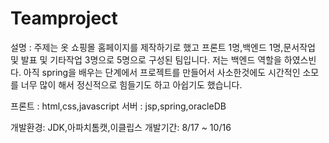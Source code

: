 # Teamproject

설명 : 주제는 옷 쇼핑몰 홈페이지를 제작하기로 했고 프론트 1명,백엔드 1명,문서작업 및 발표 및 기타작업 3명으로 5명으로 구성된 팀입니다.
저는 백엔드 역할을 하였스빈다. 아직 spring을 배우는 단계에서 프로젝트를 만들어서 사소한것에도 시간적인 소모를 너무 많이 해서 정신적으로 힘들기도 하고 아쉽기도 했습니다.


프론트 : html,css,javascript
서버 : jsp,spring,oracleDB

개발환경: JDK,아파치톰캣,이클립스
개발기간: 8/17 ~ 10/16
